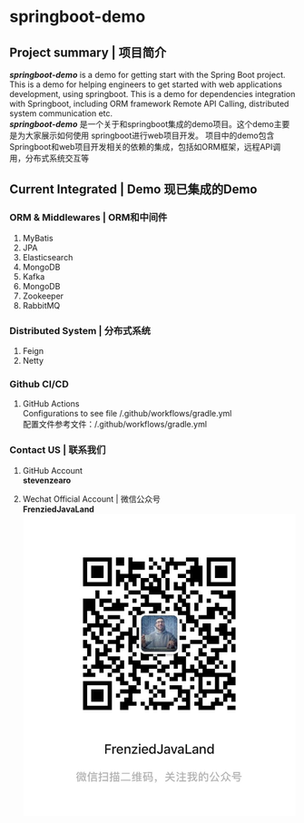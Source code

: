 # springboot-demo
## Project summary | 项目简介
_**springboot-demo**_ is a demo for getting start with the Spring Boot project.  
This is a demo for helping engineers to get started with web applications development, 
using springboot.
This is a demo for dependencies integration with Springboot, including ORM framework
Remote API Calling, distributed system communication etc.  
**_springboot-demo_** 是一个关于和springboot集成的demo项目。这个demo主要是为大家展示如何使用
springboot进行web项目开发。
项目中的demo包含Springboot和web项目开发相关的依赖的集成，包括如ORM框架，远程API调用，分布式系统交互等

## Current Integrated | Demo 现已集成的Demo
### ORM & Middlewares | ORM和中间件
1. MyBatis
2. JPA
3. Elasticsearch
4. MongoDB
5. Kafka
6. MongoDB
7. Zookeeper
6. RabbitMQ  
### Distributed System | 分布式系统
1. Feign
2. Netty
### Github CI/CD
1. GitHub Actions  
  Configurations to see file /.github/workflows/gradle.yml  
  配置文件参考文件：/.github/workflows/gradle.yml

### Contact US | 联系我们
1. GitHub Account  
    **stevenzearo**

2. Wechat Official Account | 微信公众号  
    **FrenziedJavaLand**
    ![frenziedJavaLand](./docs/img/frenziedJavaLand.jpg)